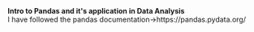 
<div><b>Intro to Pandas and it's application in Data Analysis</b></div>
I have followed the pandas documentation->https://pandas.pydata.org/

